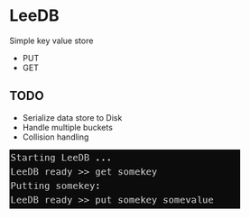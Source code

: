 # LeeDB

Simple key value store

- PUT <KEY> <VALUE>
- GET <KEY> <VALUE>

## TODO

- Serialize data store to Disk
- Handle multiple buckets
- Collision handling

![](screenshot.jpg)
